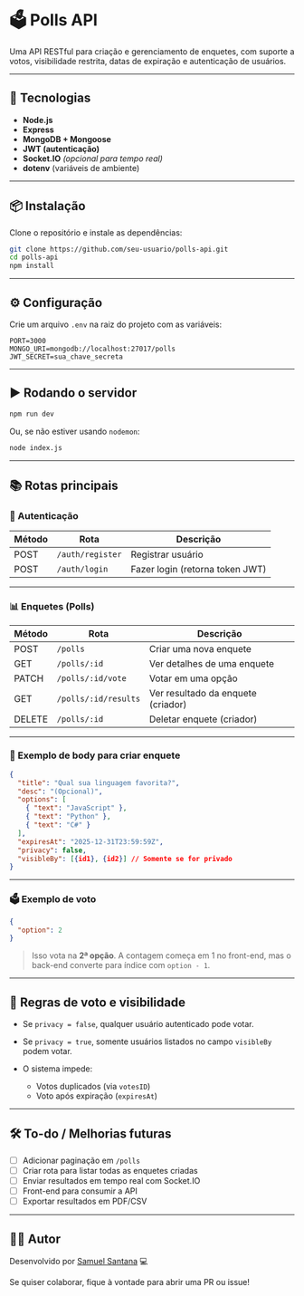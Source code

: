 
# 🗳️ Polls API

Uma API RESTful para criação e gerenciamento de enquetes, com suporte a votos, visibilidade restrita, datas de expiração e autenticação de usuários.

---

## 🚀 Tecnologias

- **Node.js**
- **Express**
- **MongoDB + Mongoose**
- **JWT (autenticação)**
- **Socket.IO** *(opcional para tempo real)*
- **dotenv** (variáveis de ambiente)

---

## 📦 Instalação

Clone o repositório e instale as dependências:

```bash
git clone https://github.com/seu-usuario/polls-api.git
cd polls-api
npm install
````

---

## ⚙️ Configuração

Crie um arquivo `.env` na raiz do projeto com as variáveis:

```
PORT=3000
MONGO_URI=mongodb://localhost:27017/polls
JWT_SECRET=sua_chave_secreta
```

---

## ▶️ Rodando o servidor

```bash
npm run dev
```

Ou, se não estiver usando `nodemon`:

```bash
node index.js
```

---

## 📚 Rotas principais

### 🔐 Autenticação

| Método | Rota             | Descrição                       |
| ------ | ---------------- | ------------------------------- |
| POST   | `/auth/register` | Registrar usuário               |
| POST   | `/auth/login`    | Fazer login (retorna token JWT) |

---

### 📊 Enquetes (Polls)

| Método | Rota                 | Descrição                          |
| ------ | -------------------- | ---------------------------------- |
| POST   | `/polls`             | Criar uma nova enquete             |
| GET    | `/polls/:id`         | Ver detalhes de uma enquete        |
| PATCH  | `/polls/:id/vote`    | Votar em uma opção                 |
| GET    | `/polls/:id/results` | Ver resultado da enquete (criador) |
| DELETE | `/polls/:id`         | Deletar enquete (criador)          |

---

### 📌 Exemplo de body para criar enquete

```json
{
  "title": "Qual sua linguagem favorita?",
  "desc": "(Opcional)",
  "options": [
    { "text": "JavaScript" },
    { "text": "Python" },
    { "text": "C#" }
  ],
  "expiresAt": "2025-12-31T23:59:59Z",
  "privacy": false,
  "visibleBy": [{id1}, {id2}] // Somente se for privado
}
```

---

### 🗳️ Exemplo de voto

```json
{
  "option": 2
}
```

> Isso vota na **2ª opção**. A contagem começa em 1 no front-end, mas o back-end converte para índice com `option - 1`.

---

## 🔐 Regras de voto e visibilidade

* Se `privacy = false`, qualquer usuário autenticado pode votar.
* Se `privacy = true`, somente usuários listados no campo `visibleBy` podem votar.
* O sistema impede:

  * Votos duplicados (via `votesID`)
  * Voto após expiração (`expiresAt`)

---

## 🛠️ To-do / Melhorias futuras

* [ ] Adicionar paginação em `/polls`
* [ ] Criar rota para listar todas as enquetes criadas
* [ ] Enviar resultados em tempo real com Socket.IO
* [ ] Front-end para consumir a API
* [ ] Exportar resultados em PDF/CSV

---

## 🧑‍💻 Autor

Desenvolvido por [Samuel Santana](https://github.com/samuelsnnt) 💻

Se quiser colaborar, fique à vontade para abrir uma PR ou issue!
